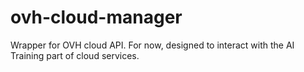 # ovh-cloud-manager
Wrapper for OVH cloud API. For now, designed to interact with the AI Training part of cloud services.
